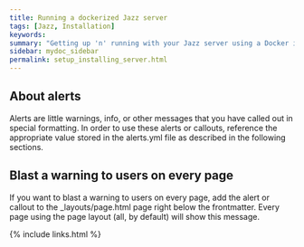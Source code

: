 ```yaml
---
title: Running a dockerized Jazz server
tags: [Jazz, Installation]
keywords:
summary: "Getting up 'n' running with your Jazz server using a Docker image"
sidebar: mydoc_sidebar
permalink: setup_installing_server.html
---
```


## About alerts

Alerts are little warnings, info, or other messages that you have called out in special formatting. In order to use these alerts or callouts, reference the appropriate value stored in the alerts.yml file as described in the following sections.

## Blast a warning to users on every page

If you want to blast a warning to users on every page, add the alert or callout to the \_layouts/page.html page right below the frontmatter. Every page using the page layout (all, by default) will show this message.

{% include links.html %}
